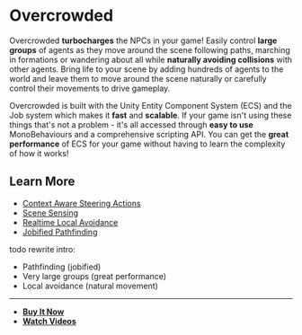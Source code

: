 # Overcrowded

Overcrowded **turbocharges** the NPCs in your game! Easily control **large groups** of agents as they move around the scene following paths, marching in formations or wandering about all while **naturally avoiding collisions** with other agents. Bring life to your scene by adding hundreds of agents to the world and leave them to move around the scene naturally or carefully control their movements to drive gameplay.

Overcrowded is built with the Unity Entity Component System (ECS) and the Job system which makes it **fast** and **scalable**. If your game isn't using these things that's not a problem - it's all accessed through **easy to use** MonoBehaviours and a comprehensive scripting API. You can get the **great performance** of ECS for your game without having to learn the complexity of how it works!

## Learn More
 - [Context Aware Steering Actions](../GettingStarted/SteeringBehaviours.md)
 - [Scene Sensing](../GettingStarted/SteeringSensors.md)
 - [Realtime Local Avoidance](../GettingStarted/LocalAvoidance.md)
 - [Jobified Pathfinding](../GettingStarted/PathfindingJobs.md)

todo rewrite intro:
 - Pathfinding (jobified)
 - Very large groups (great performance)
 - Local avoidance (natural movement)

---

 - **[Buy It Now](todo)**
 - **[Watch Videos](todo)**
